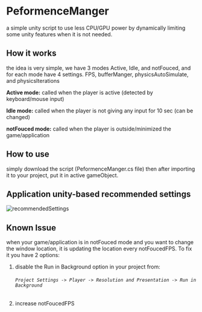 # PeformenceManger
 a simple unity script to use less CPU/GPU power by dynamically limiting some unity features when it is not needed.

 ## How it works
  the idea is very simple, we have 3 modes Active, Idle, and notFouced, and for each mode have 4 settings. FPS, bufferManger, physicsAutoSimulate, and physicsIterations

  **Active mode:** called when the player is active (detected by keyboard/mouse input)

  **Idle mode:** called when the player is not giving any input for 10 sec (can be changed)

  **notFouced mode:** called when the player is outside/minimized the game/application
 
 ## How to use
  simply download the script (PeformenceManger.cs file) then after importing it to your project, put it in active gameObject.
 
 ## Application unity-based recommended settings 
  ![recommendedSettings](https://user-images.githubusercontent.com/102166198/223012219-c8d7e5a5-a4fd-4ccb-8c5a-d0967a4956ae.png)

 ## Known Issue
  when your game/application is in notFouced mode and you want to change the window location, it is updating the location every notFoucedFPS. To fix it you have 2 options:

  1) disable the Run in Background option in your project from:
	   ###### `Project Settings -> Player -> Resolution and Presentation -> Run in Background`
 
  2) increase notFoucedFPS

